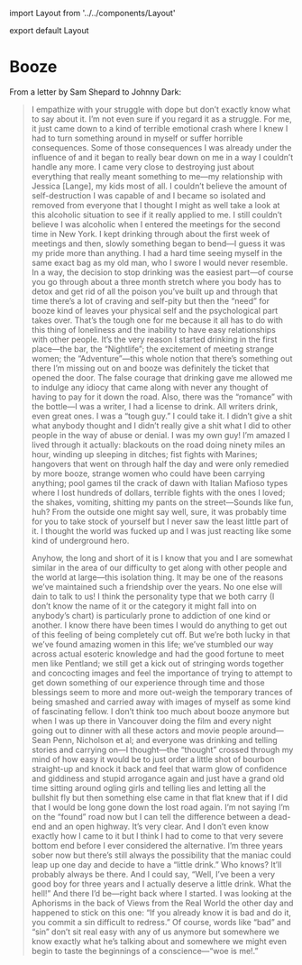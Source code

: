 import Layout from '../../components/Layout'

export default Layout

# Booze

From a letter by Sam Shepard to Johnny Dark:

> I empathize with your struggle with dope but don’t exactly know what to say about it. I’m not even sure if you regard it as a struggle. For me, it just came down to a kind of terrible emotional crash where I knew I had to turn something around in myself or suffer horrible consequences. Some of those consequences I was already under the influence of and it began to really bear down on me in a way I couldn’t handle any more. I came very close to destroying just about everything that really meant something to me—my relationship with Jessica [Lange], my kids most of all. I couldn’t believe the amount of self-destruction I was capable of and I became so isolated and removed from everyone that I thought I might as well take a look at this alcoholic situation to see if it really applied to me. I still couldn’t believe I was alcoholic when I entered the meetings for the second time in New York. I kept drinking through about the first week of meetings and then, slowly something began to bend—I guess it was my pride more than anything. I had a hard time seeing myself in the same exact bag as my old man, who I swore I would never resemble. In a way, the decision to stop drinking was the easiest part—of course you go through about a three month stretch where you body has to detox and get rid of all the poison you’ve built up and through that time there’s a lot of craving and self-pity but then the “need” for booze kind of leaves your physical self and the psychological part takes over. That’s the tough one for me because it all has to do with this thing of loneliness and the inability to have easy relationships with other people. It’s the very reason I started drinking in the first place—the bar, the “Nightlife”; the excitement of meeting strange women; the “Adventure”—this whole notion that there’s something out there I’m missing out on and booze was definitely the ticket that opened the door. The false courage that drinking gave me allowed me to indulge any idiocy that came along with never any thought of having to pay for it down the road. Also, there was the “romance” with the bottle—I was a writer, I had a license to drink. All writers drink, even great ones. I was a “tough guy.” I could take it. I didn’t give a shit what anybody thought and I didn’t really give a shit what I did to other people in the way of abuse or denial. I was my own guy! I’m amazed I lived through it actually: blackouts on the road doing ninety miles an hour, winding up sleeping in ditches; fist fights with Marines; hangovers that went on through half the day and were only remedied by more booze, strange women who could have been carrying anything; pool games til the crack of dawn with Italian Mafioso types where I lost hundreds of dollars, terrible fights with the ones I loved; the shakes, vomiting, shitting my pants on the street—Sounds like fun, huh? From the outside one might say well, sure, it was probably time for you to take stock of yourself but I never saw the least little part of it. I thought the world was fucked up and I was just reacting like some kind of underground hero.
>
> Anyhow, the long and short of it is I know that you and I are somewhat similar in the area of our difficulty to get along with other people and the world at large—this isolation thing. It may be one of the reasons we’ve maintained such a friendship over the years. No one else will dain to talk to us! I think the personality type that we both carry (I don’t know the name of it or the category it might fall into on anybody’s chart) is particularly prone to addiction of one kind or another. I know there have been times I would do anything to get out of this feeling of being completely cut off. But we’re both lucky in that we’ve found amazing women in this life; we’ve stumbled our way across actual esoteric knowledge and had the good fortune to meet men like Pentland; we still get a kick out of stringing words together and concocting images and feel the importance of trying to attempt to get down something of our experience through time and those blessings seem to more and more out-weigh the temporary trances of being smashed and carried away with images of myself as some kind of fascinating fellow. I don’t think too much about booze anymore but when I was up there in Vancouver doing the film and every night going out to dinner with all these actors and movie people around—Sean Penn, Nicholson et al; and everyone was drinking and telling stories and carrying on—I thought—the “thought” crossed through my mind of how easy it would be to just order a little shot of bourbon straight-up and knock it back and feel that warm glow of confidence and giddiness and stupid arrogance again and just have a grand old time sitting around ogling girls and telling lies and letting all the bullshit fly but then something else came in that flat knew that if I did that I would be long gone down the lost road again. I’m not saying I’m on the “found” road now but I can tell the difference between a dead-end and an open highway. It’s very clear. And I don’t even know exactly how I came to it but I think I had to come to that very severe bottom end before I ever considered the alternative. I’m three years sober now but there’s still always the possibility that the maniac could leap up one day and decide to have a “little drink.” Who knows? It’ll probably always be there. And I could say, “Well, I’ve been a very good boy for three years and I actually deserve a little drink. What the hell!” And there I’d be—right back where I started. I was looking at the Aphorisms in the back of Views from the Real World the other day and happened to stick on this one: “If you already know it is bad and do it, you commit a sin difficult to redress.” Of course, words like “bad” and “sin” don’t sit real easy with any of us anymore but somewhere we know exactly what he’s talking about and somewhere we might even begin to taste the beginnings of a conscience—“woe is me!.”
